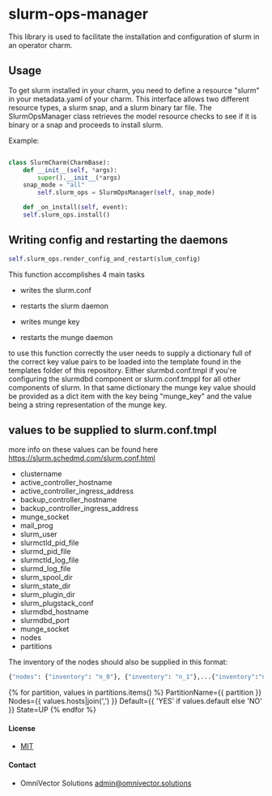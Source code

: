 # slurm-ops-manager

This library is used to facilitate the installation and configuration of slurm in an operator charm.

## Usage

To get slurm installed in your charm, you need to define a resource "slurm" in your metadata.yaml of your
charm. This interface allows two different resource types, a slurm snap, and a slurm binary tar file.
The SlurmOpsManager class retrieves the model resource checks to see if it is binary or a snap and 
proceeds to install slurm.


Example:

```python

class SlurmCharm(CharmBase):
    def __init__(self, *args):
        super().__init__(*args)
	snap_mode = "all"
        self.slurm_ops = SlurmOpsManager(self, snap_mode)

    def _on_install(self, event):
	self.slurm_ops.install()

```

## Writing config and restarting the daemons

```python
self.slurm_ops.render_config_and_restart(slum_config)
```

This function accomplishes 4 main tasks

* writes the slurm.conf

* restarts the slurm daemon

* writes munge key

* restarts the munge daemon

to use this function correctly the user needs to supply a dictionary full of the correct key value pairs to be loaded into the template found in the templates folder of this repository. Either slurmbd.conf.tmpl if you're configuring the slurmdbd component or slurm.conf.tmppl for all other components of slurm. In that same dictionary the munge key value should be provided as a dict item with the key being "munge_key" and the value being a string representation of the munge key.

## values to be supplied to slurm.conf.tmpl

more info on these values can be found here https://slurm.schedmd.com/slurm.conf.html

* clustername
* active_controller_hostname
* active_controller_ingress_address 
* backup_controller_hostname
* backup_controller_ingress_address 
* munge_socket 
* mail_prog 
* slurm_user 
* slurmctld_pid_file 
* slurmd_pid_file 
* slurmctld_log_file 
* slurmd_log_file 
* slurm_spool_dir 
* slurm_state_dir 
* slurm_plugin_dir
* slurm_plugstack_conf 
* slurmdbd_hostname 
* slurmdbd_port 
* munge_socket 
* nodes
* partitions

The inventory of the nodes should also be supplied in this format:
```python
{"nodes": {"inventory": "n_0"}, {"inventory": "n_1"},...{"inventory":"n_n-1} }
```


{% for partition, values in partitions.items() %}
PartitionName={{ partition }} Nodes={{ values.hosts|join(',') }} Default={{ 'YES' if values.default else 'NO' }} State=UP
{% endfor %}

#### License
* [MIT](LICENSE)


#### Contact
* OmniVector Solutions <admin@omnivector.solutions>

